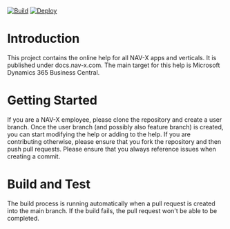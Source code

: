 
[![Build](https://github.com/nav-x-llc/nav-x-docs/actions/workflows/CI-PR.yml/badge.svg?branch=master)](https://github.com/nav-x-llc/nav-x-docs/actions/workflows/CI-PR.yml) [![Deploy](https://github.com/nav-x-llc/nav-x-docs/actions/workflows/CI.yml/badge.svg)](https://github.com/nav-x-llc/nav-x-docs/actions/workflows/CI.yml)

# Introduction

This project contains the online help for all NAV-X apps and verticals. It is published under docs.nav-x.com. The main target for this help is Microsoft Dynamics 365 Business Central.

# Getting Started

If you are a NAV-X employee, please clone the repository and create a user branch. Once the user branch (and possibly also feature branch) is created, you can start modifying the help or adding to the help. If you are contributing otherwise, please ensure that you fork the repository and then push pull requests. Please ensure that you always reference issues when creating a commit.

# Build and Test

The build process is running automatically when a pull request is created into the main branch. If the build fails, the pull request won't be able to be completed.
